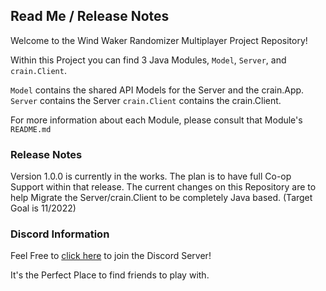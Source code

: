 ## Read Me / Release Notes ##

Welcome to the Wind Waker Randomizer Multiplayer Project Repository!

Within this Project you can find 3 Java Modules, `Model`, `Server`, and `crain.Client`.

`Model` contains the shared API Models for the Server and the crain.App.
`Server` contains the Server
`crain.Client` contains the crain.Client.

For more information about each Module, please consult that Module's `README.md`

### Release Notes ###
Version 1.0.0 is currently in the works. The plan is to have full Co-op
Support within that release. The current changes on this Repository are to help Migrate
the Server/crain.Client to be completely Java based. (Target Goal is 11/2022)

### Discord Information ###

Feel Free to [click here](https://discord.gg/44jYHA7zSA) to join the Discord Server!


It's the Perfect Place to find friends to play with.

